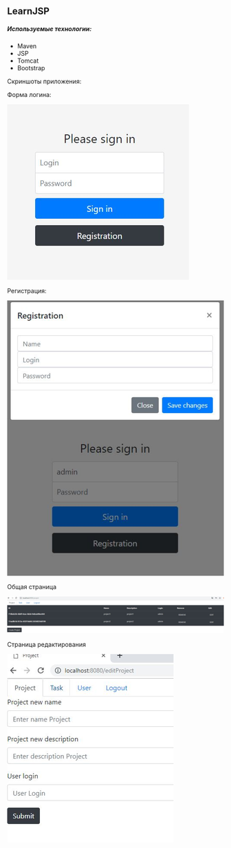 ## LearnJSP

##### Используемые технологии:

+ Maven
+ JSP
+ Tomcat
+ Bootstrap


Скриншоты приложения:


Форма логина:

![alt text](src/main/resources/static/img/Login.JPG)

Регистрация:

![alt text](src/main/resources/static/img/Registr.JPG)

Общая страница

![alt text](src/main/resources/static/img/Main.JPG)

Страница редактирования

![alt text](src/main/resources/static/img/Edit.JPG)